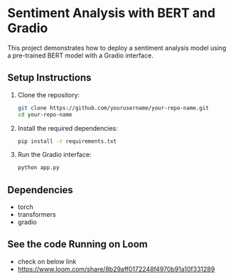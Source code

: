 # Sentiment Analysis with BERT and Gradio

This project demonstrates how to deploy a sentiment analysis model using a pre-trained BERT model with a Gradio interface.

## Setup Instructions

1. Clone the repository:
    ```bash
    git clone https://github.com/yourusername/your-repo-name.git
    cd your-repo-name
    ```

2. Install the required dependencies:
    ```bash
    pip install -r requirements.txt
    ```

3. Run the Gradio interface:
    ```bash
    python app.py
    ```

## Dependencies

- torch
- transformers
- gradio

## See the code Running on Loom
- check on below link
- https://www.loom.com/share/8b29aff0172248f4970b91a10f331289
